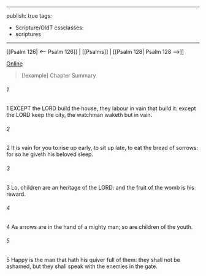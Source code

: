 

---
publish: true
tags:
  - Scripture/OldT
cssclasses:
  - scriptures
---
[[Psalm 126| <-- Psalm 126]] | [[Psalms]] | [[Psalm 128| Psalm 128 -->]]

[Online](https://churchofjesuschrist.org/study/scriptures/ot/ps/127?lang=eng)

>[!example] Chapter Summary
>
###### 1
1 EXCEPT the LORD build the house, they labour in vain that build it: except the LORD keep the city, the watchman waketh but in vain.
###### 2
2 It is vain for you to rise up early, to sit up late, to eat the bread of sorrows: for so he giveth his beloved sleep.
###### 3
3 Lo, children are an heritage of the LORD: and the fruit of the womb is his reward.
###### 4
4 As arrows are in the hand of a mighty man; so are children of the youth.
###### 5
5 Happy is the man that hath his quiver full of them: they shall not be ashamed, but they shall speak with the enemies in the gate.



